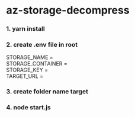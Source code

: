 # az-storage-decompress

### 1. yarn install
### 2. create .env file in root <br />
  STORAGE_NAME = <upload storage> <br />
  STORAGE_CONTAINER = <upload container> <br />
  STORAGE_KEY = <upload key> <br />
  TARGET_URL = <compressed file> <br />
 ### 3. create folder name target
 ### 4. node start.js

